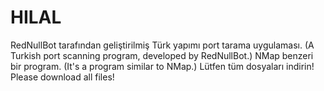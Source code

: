 # HILAL
RedNullBot tarafından geliştirilmiş Türk yapımı port tarama uygulaması.
(A Turkish port scanning program, developed by RedNullBot.)
NMap benzeri bir program.
(It's a program similar to NMap.)
Lütfen tüm dosyaları indirin!
Please download all files!
